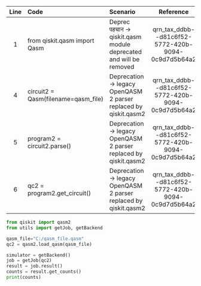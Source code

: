 | Line | Code | Scenario | Reference | Artifact | Refactoring |
| :--: | :--- | :------- | :-------: | :------- | :---------- |
| 1 | from qiskit.qasm import Qasm | Deprec पहचान -> qiskit.qasm module deprecated and will be removed | qrn_tax_ddbb--d81c6f52-5772-420b-9094-0c9d7d5b64a2 | qiskit.qasm | from qiskit import qasm2 |
| 4 | circuit2 = Qasm(filename=qasm_file) | Deprecation -> legacy OpenQASM 2 parser replaced by qiskit.qasm2 | qrn_tax_ddbb--d81c6f52-5772-420b-9094-0c9d7d5b64a2 | qiskit.qasm.Qasm | qc2 = qasm2.load_qasm(qasm_file) |
| 5 | program2 = circuit2.parse() | Deprecation -> legacy OpenQASM 2 parser replaced by qiskit.qasm2 | qrn_tax_ddbb--d81c6f52-5772-420b-9094-0c9d7d5b64a2 | qiskit.qasm.Qasm.parse |  |
| 6 | qc2 = program2.get_circuit() | Deprecation -> legacy OpenQASM 2 parser replaced by qiskit.qasm2 | qrn_tax_ddbb--d81c6f52-5772-420b-9094-0c9d7d5b64a2 | qiskit.qasm.Qasm.get_circuit |  |

```python
from qiskit import qasm2
from utils import getJob, getBackend

qasm_file="C:/qasm_file.qasm"
qc2 = qasm2.load_qasm(qasm_file)

simulator = getBackend()
job = getJob(qc2)
result = job.result()
counts = result.get_counts()
print(counts)
```
